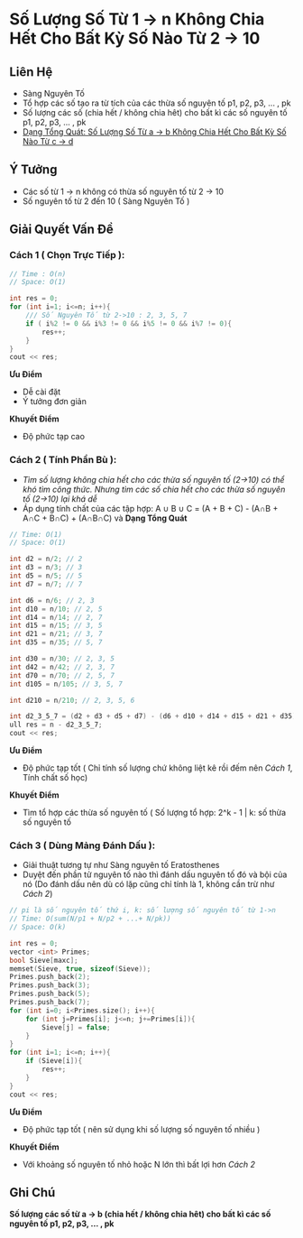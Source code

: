 # Số Lượng Số Từ 1 -> n Không Chia Hết Cho Bất Kỳ Số Nào Từ 2 -> 10

## Liên  Hệ
* Sàng Nguyên Tố
* Tổ hợp các số tạo ra từ tích của các thừa số nguyên tố p1, p2, p3, ... , pk
* Số lượng các số (chia hết / không chia hêt) cho bất kì các số nguyên tố p1, p2, p3, ... , pk
* [Dạng Tổng Quát: Số Lượng Số Từ a -> b Không Chia Hết Cho Bất Kỳ Số Nào Từ c -> d](./note_2.md)

## Ý Tưởng
* Các số từ 1 -> n không có thừa số nguyên tố từ 2 -> 10
* Số nguyên tố từ 2 đến 10 ( Sàng Nguyên Tố )

## Giải Quyết Vấn Đề
### Cách 1 ( Chọn Trực Tiếp ):
```C++
// Time : O(n)
// Space: O(1)
```
```C++
int res = 0;
for (int i=1; i<=n; i++){
	/// Số Nguyên Tố từ 2->10 : 2, 3, 5, 7
	if ( i%2 != 0 && i%3 != 0 && i%5 != 0 && i%7 != 0){
		res++;
	}
}
cout << res;
```
**Ưu Điểm**
* Dễ cài đặt
* Ý tưởng đơn giản

**Khuyết Điểm**
* Độ phức tạp cao

### Cách 2 ( Tính Phần Bù ):
- *Tìm số lượng không chia hết cho các thừa số nguyên tố (2->10) có thể khó tìm công thức. Nhưng tìm các số chia hết cho các thừa số nguyên tố (2->10) lại khá dễ* 
- Áp dụng tính chất của các tập hợp: 
A ∪ B ∪ C = (A + B + C) - (A∩B + A∩C + B∩C) + (A∩B∩C)
và **Dạng Tổng Quát**

```C++
// Time: O(1)
// Space: O(1)
```

```C++
int d2 = n/2; // 2
int d3 = n/3; // 3
int d5 = n/5; // 5
int d7 = n/7; // 7

int d6 = n/6; // 2, 3
int d10 = n/10; // 2, 5
int d14 = n/14; // 2, 7
int d15 = n/15; // 3, 5
int d21 = n/21; // 3, 7
int d35 = n/35; // 5, 7

int d30 = n/30; // 2, 3, 5
int d42 = n/42; // 2, 3, 7
int d70 = n/70; // 2, 5, 7
int d105 = n/105; // 3, 5, 7

int d210 = n/210; // 2, 3, 5, 6

int d2_3_5_7 = (d2 + d3 + d5 + d7) - (d6 + d10 + d14 + d15 + d21 + d35) + (d30 + d42 + d70 + d105) - d210; 
ull res = n - d2_3_5_7;
cout << res;
```

**Ưu Điểm**
* Độ phức tạp tốt ( Chỉ tính số lượng chứ không liệt kê rồi đếm nên *Cách 1*, Tính chất số học)

**Khuyết Điểm**
* Tìm tổ hợp các thừa số nguyên tố ( Số lượng tổ hợp: 2^k - 1 | k: số thừa số nguyên tố 


### Cách 3 ( Dùng Mảng Đánh Dấu ):
* Giải thuật tương tự như Sàng nguyên tố Eratosthenes
* Duyệt đến phần tử nguyên tố nào thì đánh dấu nguyên tố đó và bội của nó (Do đánh dấu nên dù có lặp cũng chỉ tính là 1, không cần trừ như *Cách 2*)
```C++
// pi là số nguyên tố thứ i, k: số lượng số nguyên tố từ 1->n
// Time: O(sum(N/p1 + N/p2 + ...+ N/pk)) 
// Space: O(k)
```

```C++
int res = 0;
vector <int> Primes;
bool Sieve[maxc];
memset(Sieve, true, sizeof(Sieve));
Primes.push_back(2);
Primes.push_back(3);
Primes.push_back(5);
Primes.push_back(7);
for (int i=0; i<Primes.size(); i++){
	for (int j=Primes[i]; j<=n; j+=Primes[i]){
		Sieve[j] = false;
	}	
}
for (int i=1; i<=n; i++){
	if (Sieve[i]){
		res++;
	}
}
cout << res;
```
**Ưu Điểm**
* Độ phức tạp tốt ( nên sử dụng khi số lượng số nguyên tố nhiều )

**Khuyết Điểm**
* Với khoảng số nguyên tố nhỏ hoặc N lớn thì bất lợi hơn *Cách 2*

## Ghi Chú
**Số lượng các số từ a -> b (chia hết / không chia hêt) cho bất kì các số nguyên tố p1, p2, p3, ... , pk**
